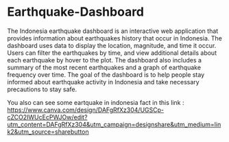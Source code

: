 # Earthquake-Dashboard

The Indonesia earthquake dashboard is an interactive web application that provides information about earthquakes history that occur in Indonesia. The dashboard uses data to display the location, magnitude, and time it occur. Users can filter the earthquakes by time, and view additional details about each earthquake by hover to the plot. The dashboard also includes a summary of the most recent earthquakes and a graph of earthquake frequency over time. The goal of the dashboard is to help people stay informed about earthquake activity in Indonesia and take necessary precautions to stay safe.

You also can see some eartquake in indonesia fact in this link : https://www.canva.com/design/DAFgRfXz304/UGSCp-cZCO2IWUcEcPWJOw/edit?utm_content=DAFgRfXz304&utm_campaign=designshare&utm_medium=link2&utm_source=sharebutton
